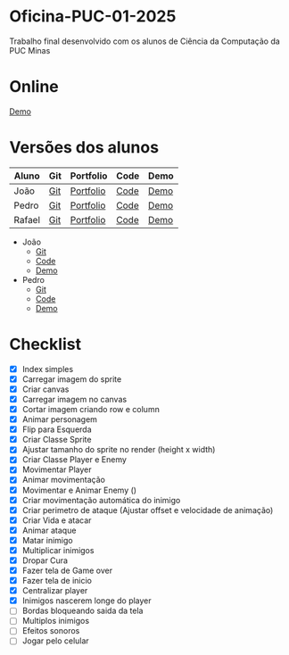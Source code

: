 # Oficina-PUC-01-2025
Trabalho final desenvolvido com os alunos de Ciência da Computação da PUC Minas

# Online
[Demo](https://hovelacque.github.io/Oficina-PUC-01-2025/)

# Versões dos alunos
| Aluno | Git | Portfolio | Code | Demo |
| ----- | --- | --------- | ---- | ---- |
| João  | [Git](https://hovelacque.github.io/Oficina-puc-01-2025/) | [Portfolio](https://hovelacque.github.io/Oficina-puc-01-2025/) | [Code](https://hovelacque.github.io/Oficina-puc-01-2025/) | [Demo](https://hovelacque.github.io/Oficina-puc-01-2025/) |
| Pedro  | [Git](https://hovelacque.github.io/Oficina-puc-01-2025/) | [Portfolio](https://hovelacque.github.io/Oficina-puc-01-2025/) | [Code](https://hovelacque.github.io/Oficina-puc-01-2025/) | [Demo](https://hovelacque.github.io/Oficina-puc-01-2025/) |
| Rafael  | [Git](https://hovelacque.github.io/Oficina-puc-01-2025/) | [Portfolio](https://hovelacque.github.io/Oficina-puc-01-2025/) | [Code](https://hovelacque.github.io/Oficina-puc-01-2025/) | [Demo](https://hovelacque.github.io/Oficina-puc-01-2025/) |

- João 
    - [Git](https://hovelacque.github.io/Oficina-puc-01-2025/)
    - [Code](https://hovelacque.github.io/Oficina-puc-01-2025/)
    - [Demo](https://hovelacque.github.io/Oficina-puc-01-2025/)
- Pedro 
    - [Git](https://hovelacque.github.io/Oficina-puc-01-2025/)
    - [Code](https://hovelacque.github.io/Oficina-puc-01-2025/)
    - [Demo](https://hovelacque.github.io/Oficina-puc-01-2025/)

# Checklist
- [X] Index simples
- [X] Carregar imagem do sprite
- [X] Criar canvas
- [X] Carregar imagem no canvas
- [X] Cortar imagem criando row e column
- [X] Animar personagem
- [X] Flip para Esquerda
- [X] Criar Classe Sprite
- [X] Ajustar tamanho do sprite no render (height x width)
- [X] Criar Classe Player e Enemy
- [X] Movimentar Player
- [X] Animar movimentação
- [X] Movimentar e Animar Enemy ()
- [X] Criar movimentação automática do inimigo
- [X] Criar perimetro de ataque (Ajustar offset e velocidade de animação)
- [X] Criar Vida e atacar
- [X] Animar ataque
- [X] Matar inimigo
- [X] Multiplicar inimigos
- [X] Dropar Cura
- [X] Fazer tela de Game over
- [X] Fazer tela de inicio
- [X] Centralizar player
- [X] Inimigos nascerem longe do player
- [ ] Bordas bloqueando saida da tela
- [ ] Multiplos inimigos
- [ ] Efeitos sonoros
- [ ] Jogar pelo celular
